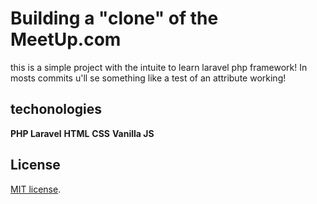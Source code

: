 # Building a "clone" of the MeetUp.com

this is a simple project with the intuite to learn laravel php framework!
In mosts commits u'll se something like a test of an attribute working!

## techonologies

**PHP Laravel**
**HTML** 
**CSS** 
**Vanilla JS**

## License
 [MIT license](https://opensource.org/licenses/MIT).

